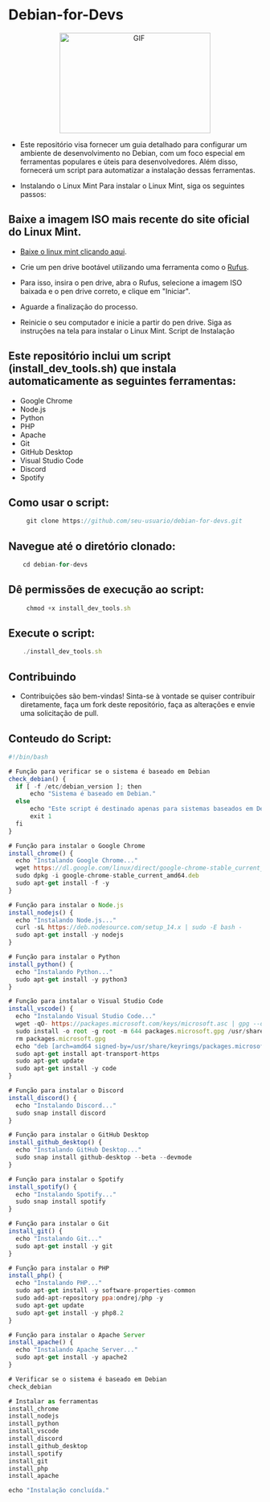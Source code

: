 # Debian-for-Devs


<p align="center">
  <img src="https://i.imgur.com/hAvlVzh.png" alt="GIF" width="300" height="200">
</p>



- Este repositório visa fornecer um guia detalhado para configurar um ambiente de desenvolvimento no Debian, com um foco especial em ferramentas populares e úteis para desenvolvedores. Além disso, fornecerá um script para automatizar a instalação dessas ferramentas.

- Instalando o Linux Mint
Para instalar o Linux Mint, siga os seguintes passos:

## Baixe a imagem ISO mais recente do site oficial do Linux Mint.

- [Baixe o linux mint clicando aqui](https://linuxmint.com/download_lmde.php).

<!-- - <a href="https://linuxmint.com/download_lmde.php" target="_blank">Baixe clicando aqui</a>. -->

- Crie um pen drive bootável utilizando uma ferramenta como o [Rufus](https://rufus.ie/pt_BR/).

- Para isso, insira o pen drive, abra o Rufus, selecione a imagem ISO baixada e o pen drive correto, e clique em "Iniciar".

- Aguarde a finalização do processo.

- Reinicie o seu computador e inicie a partir do pen drive. Siga as instruções na tela para instalar o Linux Mint.
Script de Instalação

## Este repositório inclui um script (install_dev_tools.sh) que instala automaticamente as seguintes ferramentas:

- Google Chrome
- Node.js
- Python
- PHP
- Apache
- Git
- GitHub Desktop
- Visual Studio Code
- Discord
- Spotify



## Como usar o script:

```js
     git clone https://github.com/seu-usuario/debian-for-devs.git
 ```

## Navegue até o diretório clonado:

```js
    cd debian-for-devs
 ```

## Dê permissões de execução ao script:

```js
     chmod +x install_dev_tools.sh
 ```

 ## Execute o script:

 ```js
     ./install_dev_tools.sh
 ```
## Contribuindo

- Contribuições são bem-vindas! Sinta-se à vontade se quiser contribuir diretamente, faça um fork deste repositório, faça as alterações e envie uma solicitação de pull.


## Conteudo do Script:


 ```js
#!/bin/bash

# Função para verificar se o sistema é baseado em Debian
check_debian() {
   if [ -f /etc/debian_version ]; then
       echo "Sistema é baseado em Debian."
   else
       echo "Este script é destinado apenas para sistemas baseados em Debian."
       exit 1
   fi
}

# Função para instalar o Google Chrome
install_chrome() {
   echo "Instalando Google Chrome..."
   wget https://dl.google.com/linux/direct/google-chrome-stable_current_amd64.deb
   sudo dpkg -i google-chrome-stable_current_amd64.deb
   sudo apt-get install -f -y
}

# Função para instalar o Node.js
install_nodejs() {
   echo "Instalando Node.js..."
   curl -sL https://deb.nodesource.com/setup_14.x | sudo -E bash -
   sudo apt-get install -y nodejs
}

# Função para instalar o Python
install_python() {
   echo "Instalando Python..."
   sudo apt-get install -y python3
}

# Função para instalar o Visual Studio Code
install_vscode() {
   echo "Instalando Visual Studio Code..."
   wget -qO- https://packages.microsoft.com/keys/microsoft.asc | gpg --dearmor > packages.microsoft.gpg
   sudo install -o root -g root -m 644 packages.microsoft.gpg /usr/share/keyrings/
   rm packages.microsoft.gpg
   echo "deb [arch=amd64 signed-by=/usr/share/keyrings/packages.microsoft.gpg] https://packages.microsoft.com/repos/vscode stable main" | sudo tee /etc/apt/sources.list.d/vscode.list
   sudo apt-get install apt-transport-https
   sudo apt-get update
   sudo apt-get install -y code
}

# Função para instalar o Discord
install_discord() {
   echo "Instalando Discord..."
   sudo snap install discord
}

# Função para instalar o GitHub Desktop
install_github_desktop() {
   echo "Instalando GitHub Desktop..."
   sudo snap install github-desktop --beta --devmode
}

# Função para instalar o Spotify
install_spotify() {
   echo "Instalando Spotify..."
   sudo snap install spotify
}

# Função para instalar o Git
install_git() {
   echo "Instalando Git..."
   sudo apt-get install -y git
}

# Função para instalar o PHP
install_php() {
   echo "Instalando PHP..."
   sudo apt-get install -y software-properties-common
   sudo add-apt-repository ppa:ondrej/php -y
   sudo apt-get update
   sudo apt-get install -y php8.2
}

# Função para instalar o Apache Server
install_apache() {
   echo "Instalando Apache Server..."
   sudo apt-get install -y apache2
}

# Verificar se o sistema é baseado em Debian
check_debian

# Instalar as ferramentas
install_chrome
install_nodejs
install_python
install_vscode
install_discord
install_github_desktop
install_spotify
install_git
install_php
install_apache

echo "Instalação concluída."


 ```